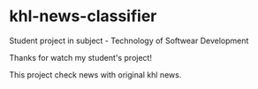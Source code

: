 # khl-news-classifier
Student project in subject - Technology of Softwear Development

Thanks for watch my student's project!

This project check news with original khl news.
